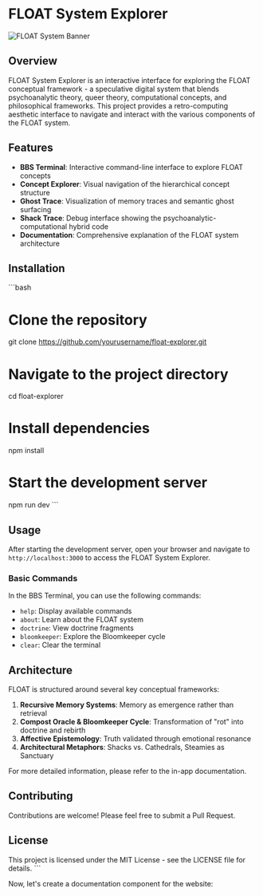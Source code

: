 # FLOAT System Explorer

![FLOAT System Banner](https://hebbkx1anhila5yf.public.blob.vercel-storage.com/F389C875-854E-46F9-B91B-123A103238CF-min-V0VVotJkPcLJiixoNVsV1esSO1prYF.png)

## Overview

FLOAT System Explorer is an interactive interface for exploring the FLOAT conceptual framework - a speculative digital system that blends psychoanalytic theory, queer theory, computational concepts, and philosophical frameworks. This project provides a retro-computing aesthetic interface to navigate and interact with the various components of the FLOAT system.

## Features

- **BBS Terminal**: Interactive command-line interface to explore FLOAT concepts
- **Concept Explorer**: Visual navigation of the hierarchical concept structure
- **Ghost Trace**: Visualization of memory traces and semantic ghost surfacing
- **Shack Trace**: Debug interface showing the psychoanalytic-computational hybrid code
- **Documentation**: Comprehensive explanation of the FLOAT system architecture

## Installation

\`\`\`bash
# Clone the repository
git clone https://github.com/yourusername/float-explorer.git

# Navigate to the project directory
cd float-explorer

# Install dependencies
npm install

# Start the development server
npm run dev
\`\`\`

## Usage

After starting the development server, open your browser and navigate to `http://localhost:3000` to access the FLOAT System Explorer.

### Basic Commands

In the BBS Terminal, you can use the following commands:

- `help`: Display available commands
- `about`: Learn about the FLOAT system
- `doctrine`: View doctrine fragments
- `bloomkeeper`: Explore the Bloomkeeper cycle
- `clear`: Clear the terminal

## Architecture

FLOAT is structured around several key conceptual frameworks:

1. **Recursive Memory Systems**: Memory as emergence rather than retrieval
2. **Compost Oracle & Bloomkeeper Cycle**: Transformation of "rot" into doctrine and rebirth
3. **Affective Epistemology**: Truth validated through emotional resonance
4. **Architectural Metaphors**: Shacks vs. Cathedrals, Steamies as Sanctuary

For more detailed information, please refer to the in-app documentation.

## Contributing

Contributions are welcome! Please feel free to submit a Pull Request.

## License

This project is licensed under the MIT License - see the LICENSE file for details.
\`\`\`

Now, let's create a documentation component for the website:
